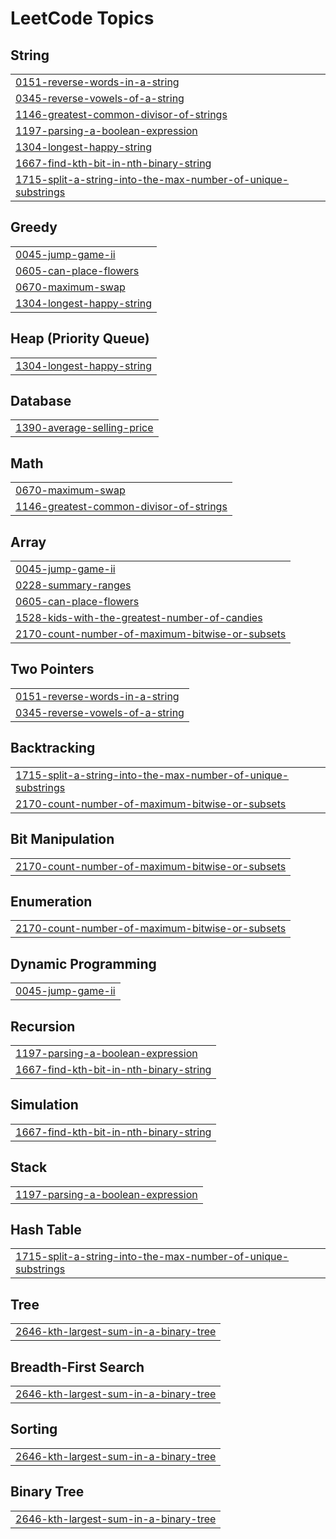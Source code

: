 <!---LeetCode Topics Start-->
# LeetCode Topics
## String
|  |
| ------- |
| [0151-reverse-words-in-a-string](https://github.com/adityas-github/Leetcode-Problems-Daily/tree/master/0151-reverse-words-in-a-string) |
| [0345-reverse-vowels-of-a-string](https://github.com/adityas-github/Leetcode-Problems-Daily/tree/master/0345-reverse-vowels-of-a-string) |
| [1146-greatest-common-divisor-of-strings](https://github.com/adityas-github/Leetcode-Problems-Daily/tree/master/1146-greatest-common-divisor-of-strings) |
| [1197-parsing-a-boolean-expression](https://github.com/adityas-github/Leetcode-Problems-Daily/tree/master/1197-parsing-a-boolean-expression) |
| [1304-longest-happy-string](https://github.com/adityas-github/Leetcode-Problems-Daily/tree/master/1304-longest-happy-string) |
| [1667-find-kth-bit-in-nth-binary-string](https://github.com/adityas-github/Leetcode-Problems-Daily/tree/master/1667-find-kth-bit-in-nth-binary-string) |
| [1715-split-a-string-into-the-max-number-of-unique-substrings](https://github.com/adityas-github/Leetcode-Problems-Daily/tree/master/1715-split-a-string-into-the-max-number-of-unique-substrings) |
## Greedy
|  |
| ------- |
| [0045-jump-game-ii](https://github.com/adityas-github/Leetcode-Problems-Daily/tree/master/0045-jump-game-ii) |
| [0605-can-place-flowers](https://github.com/adityas-github/Leetcode-Problems-Daily/tree/master/0605-can-place-flowers) |
| [0670-maximum-swap](https://github.com/adityas-github/Leetcode-Problems-Daily/tree/master/0670-maximum-swap) |
| [1304-longest-happy-string](https://github.com/adityas-github/Leetcode-Problems-Daily/tree/master/1304-longest-happy-string) |
## Heap (Priority Queue)
|  |
| ------- |
| [1304-longest-happy-string](https://github.com/adityas-github/Leetcode-Problems-Daily/tree/master/1304-longest-happy-string) |
## Database
|  |
| ------- |
| [1390-average-selling-price](https://github.com/adityas-github/Leetcode-Problems-Daily/tree/master/1390-average-selling-price) |
## Math
|  |
| ------- |
| [0670-maximum-swap](https://github.com/adityas-github/Leetcode-Problems-Daily/tree/master/0670-maximum-swap) |
| [1146-greatest-common-divisor-of-strings](https://github.com/adityas-github/Leetcode-Problems-Daily/tree/master/1146-greatest-common-divisor-of-strings) |
## Array
|  |
| ------- |
| [0045-jump-game-ii](https://github.com/adityas-github/Leetcode-Problems-Daily/tree/master/0045-jump-game-ii) |
| [0228-summary-ranges](https://github.com/adityas-github/Leetcode-Problems-Daily/tree/master/0228-summary-ranges) |
| [0605-can-place-flowers](https://github.com/adityas-github/Leetcode-Problems-Daily/tree/master/0605-can-place-flowers) |
| [1528-kids-with-the-greatest-number-of-candies](https://github.com/adityas-github/Leetcode-Problems-Daily/tree/master/1528-kids-with-the-greatest-number-of-candies) |
| [2170-count-number-of-maximum-bitwise-or-subsets](https://github.com/adityas-github/Leetcode-Problems-Daily/tree/master/2170-count-number-of-maximum-bitwise-or-subsets) |
## Two Pointers
|  |
| ------- |
| [0151-reverse-words-in-a-string](https://github.com/adityas-github/Leetcode-Problems-Daily/tree/master/0151-reverse-words-in-a-string) |
| [0345-reverse-vowels-of-a-string](https://github.com/adityas-github/Leetcode-Problems-Daily/tree/master/0345-reverse-vowels-of-a-string) |
## Backtracking
|  |
| ------- |
| [1715-split-a-string-into-the-max-number-of-unique-substrings](https://github.com/adityas-github/Leetcode-Problems-Daily/tree/master/1715-split-a-string-into-the-max-number-of-unique-substrings) |
| [2170-count-number-of-maximum-bitwise-or-subsets](https://github.com/adityas-github/Leetcode-Problems-Daily/tree/master/2170-count-number-of-maximum-bitwise-or-subsets) |
## Bit Manipulation
|  |
| ------- |
| [2170-count-number-of-maximum-bitwise-or-subsets](https://github.com/adityas-github/Leetcode-Problems-Daily/tree/master/2170-count-number-of-maximum-bitwise-or-subsets) |
## Enumeration
|  |
| ------- |
| [2170-count-number-of-maximum-bitwise-or-subsets](https://github.com/adityas-github/Leetcode-Problems-Daily/tree/master/2170-count-number-of-maximum-bitwise-or-subsets) |
## Dynamic Programming
|  |
| ------- |
| [0045-jump-game-ii](https://github.com/adityas-github/Leetcode-Problems-Daily/tree/master/0045-jump-game-ii) |
## Recursion
|  |
| ------- |
| [1197-parsing-a-boolean-expression](https://github.com/adityas-github/Leetcode-Problems-Daily/tree/master/1197-parsing-a-boolean-expression) |
| [1667-find-kth-bit-in-nth-binary-string](https://github.com/adityas-github/Leetcode-Problems-Daily/tree/master/1667-find-kth-bit-in-nth-binary-string) |
## Simulation
|  |
| ------- |
| [1667-find-kth-bit-in-nth-binary-string](https://github.com/adityas-github/Leetcode-Problems-Daily/tree/master/1667-find-kth-bit-in-nth-binary-string) |
## Stack
|  |
| ------- |
| [1197-parsing-a-boolean-expression](https://github.com/adityas-github/Leetcode-Problems-Daily/tree/master/1197-parsing-a-boolean-expression) |
## Hash Table
|  |
| ------- |
| [1715-split-a-string-into-the-max-number-of-unique-substrings](https://github.com/adityas-github/Leetcode-Problems-Daily/tree/master/1715-split-a-string-into-the-max-number-of-unique-substrings) |
## Tree
|  |
| ------- |
| [2646-kth-largest-sum-in-a-binary-tree](https://github.com/adityas-github/Leetcode-Problems-Daily/tree/master/2646-kth-largest-sum-in-a-binary-tree) |
## Breadth-First Search
|  |
| ------- |
| [2646-kth-largest-sum-in-a-binary-tree](https://github.com/adityas-github/Leetcode-Problems-Daily/tree/master/2646-kth-largest-sum-in-a-binary-tree) |
## Sorting
|  |
| ------- |
| [2646-kth-largest-sum-in-a-binary-tree](https://github.com/adityas-github/Leetcode-Problems-Daily/tree/master/2646-kth-largest-sum-in-a-binary-tree) |
## Binary Tree
|  |
| ------- |
| [2646-kth-largest-sum-in-a-binary-tree](https://github.com/adityas-github/Leetcode-Problems-Daily/tree/master/2646-kth-largest-sum-in-a-binary-tree) |
<!---LeetCode Topics End-->
